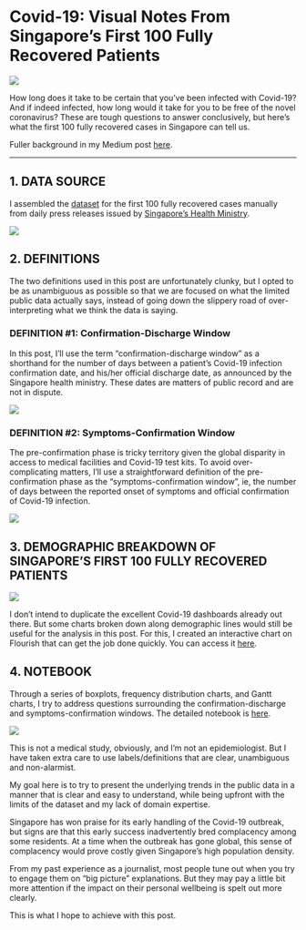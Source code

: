 #  Covid-19: Visual Notes From Singapore’s First 100 Fully Recovered  Patients

![](https://miro.medium.com/max/7674/1*OXrvgbMbeR165fPlybBbfg.jpeg)

How long does it take to be certain that you’ve been infected with Covid-19? And if indeed infected, how long would it take for you to be free of the novel coronavirus? These are tough questions to answer conclusively, but here’s what the first 100 fully recovered cases in Singapore can tell us.

Fuller background in my Medium post [here](https://towardsdatascience.com/visual-notes-from-singapores-first-100-fully-recovered-covid-19-patients-aad7f2e1d0a0).

---

## 1. DATA SOURCE
I assembled the [dataset](https://github.com/chuachinhon/covid_sg/blob/master/data/covid100_recovered.csv) for the first 100 fully recovered cases manually from daily press releases issued by [Singapore’s Health Ministry](https://www.moh.gov.sg/news-highlights/). 

![](https://miro.medium.com/max/3020/1*_15c6rT77DJVn1mTGC38Rw.jpeg)




## 2. DEFINITIONS

The two definitions used in this post are unfortunately clunky, but I opted to be as unambiguous as possible so that we are focused on what the limited public data actually says, instead of going down the slippery road of over-interpreting what we think the data is saying.

### DEFINITION #1: Confirmation-Discharge Window
In this post, I’ll use the term “confirmation-discharge window” as a shorthand for the number of days between a patient’s Covid-19 infection confirmation date, and his/her official discharge date, as announced by the Singapore health ministry. These dates are matters of public record and are not in dispute.

![](https://miro.medium.com/max/3840/1*W1T_7KZxsJnPi56Beq25RA.png)



### DEFINITION #2: Symptoms-Confirmation Window
The pre-confirmation phase is tricky territory given the global disparity in access to medical facilities and Covid-19 test kits. To avoid over-complicating matters, I’ll use a straightforward definition of the pre-confirmation phase as the “symptoms-confirmation window”, ie, the number of days between the reported onset of symptoms and official confirmation of Covid-19 infection.

![](https://miro.medium.com/max/3804/1*yVtCVELokClYZJF3FM9E-w.png)


## 3. DEMOGRAPHIC BREAKDOWN OF SINGAPORE’S FIRST 100 FULLY RECOVERED PATIENTS

![](https://miro.medium.com/max/3528/1*b05W_WTwl68sxUAPK-NPEA.jpeg)

I don’t intend to duplicate the excellent Covid-19 dashboards already out there. But some charts broken down along demographic lines would still be useful for the analysis in this post. For this, I created an interactive chart on Flourish that can get the job done quickly. You can access it [here](https://public.flourish.studio/visualisation/1506209/).

## 4. NOTEBOOK

Through a series of boxplots, frequency distribution charts, and Gantt charts, I try to address questions surrounding the confirmation-discharge and symptoms-confirmation windows. The detailed notebook is [here](https://github.com/chuachinhon/covid_sg/blob/master/notebooks/1.0_covid100_recovered_cch.ipynb). 

![](https://miro.medium.com/max/3644/1*0ivjSdCInexwIDxeU-s56A.jpeg)


This is not a medical study, obviously, and I’m not an epidemiologist. But I have taken extra care to use labels/definitions that are clear, unambiguous and non-alarmist.

My goal here is to try to present the underlying trends in the public data in a manner that is clear and easy to understand, while being upfront with the limits of the dataset and my lack of domain expertise.

Singapore has won praise for its early handling of the Covid-19 outbreak, but signs are that this early success inadvertently bred complacency among some residents. At a time when the outbreak has gone global, this sense of complacency would prove costly given Singapore’s high population density.

From my past experience as a journalist, most people tune out when you try to engage them on “big picture” explanations. But they may pay a little bit more attention if the impact on their personal wellbeing is spelt out more clearly.

This is what I hope to achieve with this post.